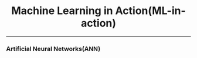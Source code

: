 <h1 align='center'> Machine Learning in Action(ML-in-action)</h1>
<hr>
<h3> Artificial Neural Networks(ANN)</h3>

